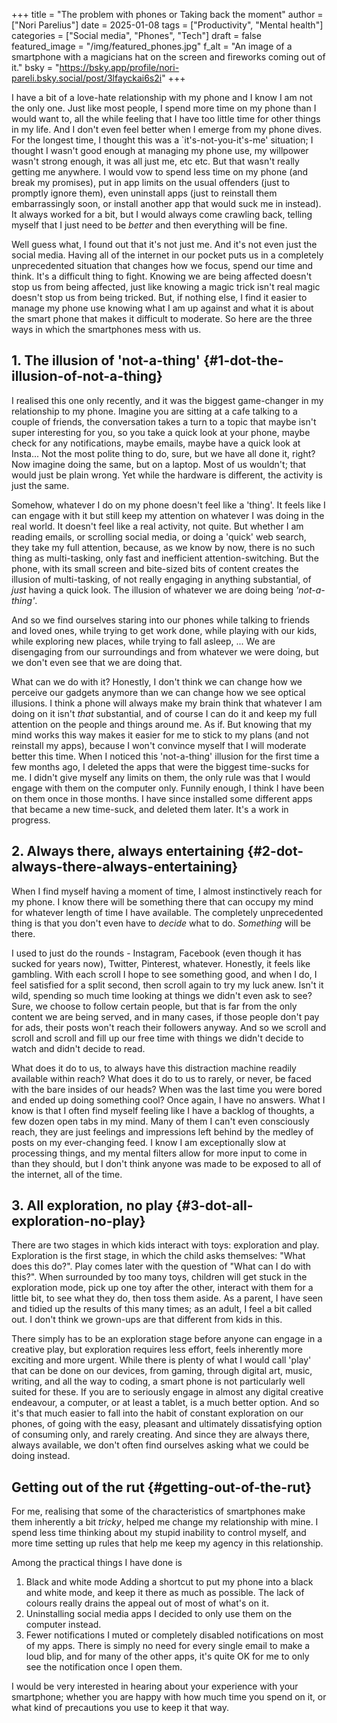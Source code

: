 +++
title = "The problem with phones or Taking back the moment"
author = ["Nori Parelius"]
date = 2025-01-08
tags = ["Productivity", "Mental health"]
categories = ["Social media", "Phones", "Tech"]
draft = false
featured_image = "/img/featured_phones.jpg"
f_alt = "An image of a smartphone with a magicians hat on the screen and fireworks coming out of it."
bsky = "https://bsky.app/profile/nori-pareli.bsky.social/post/3lfayckai6s2i"
+++

I have a bit of a love-hate relationship with my phone and I know I am not the only one. Just like most people, I spend more time on my phone than I would want to, all the while feeling that I have too little time for other things in my life. And I don't even feel better when I emerge from my phone dives. For the longest time, I thought this was a \`it's-not-you-it's-me' situation; I thought I wasn't good enough at managing my phone use, my willpower wasn't strong enough, it was all just me, etc etc. But that wasn't really getting me anywhere. I would vow to spend less time on my phone (and break my promises), put in app limits on the usual offenders (just to promptly ignore them), even uninstall apps (just to reinstall them embarrassingly soon, or install another app that would suck me in instead). It always worked for a bit, but I would always come crawling back, telling myself that I just need to be _better_ and then everything will be fine.

Well guess what, I found out that it's not just me. And it's not even just the social media. Having all of the internet in our pocket puts us in a completely unprecedented situation that changes how we focus, spend our time and think. It's a difficult thing to fight. Knowing we are being affected doesn't stop us from being affected, just like knowing a magic trick isn't real magic doesn't stop us from being tricked. But, if nothing else, I find it easier to manage my phone use knowing what I am up against and what it is about the smart phone that makes it difficult to moderate. So here are the three ways in which the smartphones mess with us.


## 1. The illusion of 'not-a-thing' {#1-dot-the-illusion-of-not-a-thing}

I realised this one only recently, and it was the biggest game-changer in my relationship to my phone. Imagine you are sitting at a cafe talking to a couple of friends, the conversation takes a turn to a topic that maybe isn't super interesting for you, so you take a quick look at your phone, maybe check for any notifications, maybe emails, maybe have a quick look at Insta... Not the most polite thing to do, sure, but we have all done it, right? Now imagine doing the same, but on a laptop. Most of us wouldn't; that would just be plain wrong. Yet while the hardware is different, the activity is just the same.

Somehow, whatever I do on my phone doesn't feel like a 'thing'. It feels like I can engage with it but still keep my attention on whatever I was doing in the real world. It doesn't feel like a real activity, not quite. But whether I am reading emails, or scrolling social media, or doing a 'quick' web search, they take my full attention, because, as we know by now, there is no such thing as multi-tasking, only fast and inefficient attention-switching. But the phone, with its small screen and bite-sized bits of content creates the illusion of multi-tasking, of not really engaging in anything substantial, of _just_ having a quick look. The illusion of whatever we are doing being _'not-a-thing'_.

And so we find ourselves staring into our phones while talking to friends and loved ones, while trying to get work done, while playing with our kids, while exploring new places, while trying to fall asleep, ... We are disengaging from our surroundings and from whatever we were doing, but we don't even see that we are doing that.

What can we do with it? Honestly, I don't think we can change how we perceive our gadgets anymore than we can change how we see optical illusions. I think a phone will always make my brain think that whatever I am doing on it isn't _that_ substantial, and of course I can do it and keep my full attention on the people and things around me. As if. But knowing that my mind works this way makes it easier for me to stick to my plans (and not reinstall my apps), because I won't convince myself that I will moderate better this time. When I noticed this 'not-a-thing' illusion for the first time a few months ago, I deleted the apps that were the biggest time-sucks for me. I didn't give myself any limits on them, the only rule was that I would engage with them on the computer only. Funnily enough, I think I have been on them once in those months. I have since installed some different apps that became a new time-suck, and deleted them later. It's a work in progress.


## 2. Always there, always entertaining {#2-dot-always-there-always-entertaining}

When I find myself having a moment of time, I almost instinctively reach for my phone. I know there will be something there that can occupy my mind for whatever length of time I have available. The completely unprecedented thing is that you don't even have to _decide_ what to do. _Something_ will be there.

I used to just do the rounds - Instagram, Facebook (even though it has sucked for years now), Twitter, Pinterest, whatever. Honestly, it feels like gambling. With each scroll I hope to see something good, and when I do, I feel satisfied for a split second, then scroll again to try my luck anew. Isn't it wild, spending so much time looking at things we didn't even ask to see? Sure, we choose to follow certain people, but that is far from the only content we are being served, and in many cases, if those people don't pay for ads, their posts won't reach their followers anyway. And so we scroll and scroll and scroll and fill up our free time with things we didn't decide to watch and didn't decide to read.

What does it do to us, to always have this distraction machine readily available within reach? What does it do to us to rarely, or never, be faced with the bare insides of our heads? When was the last time you were bored and ended up doing something cool? Once again, I have no answers. What I know is that I often find myself feeling like I have a backlog of thoughts, a few dozen open tabs in my mind. Many of them I can't even consciously reach, they are just feelings and impressions left behind by the medley of posts on my ever-changing feed. I know I am exceptionally slow at processing things, and my mental filters allow for more input to come in than they should, but I don't think anyone was made to be exposed to all of the internet, all of the time.


## 3. All exploration, no play {#3-dot-all-exploration-no-play}

There are two stages in which kids interact with toys: exploration and play. Exploration is the first stage, in which the child asks themselves: "What does this do?". Play comes later with the question of "What can I do with this?". When surrounded by too many toys, children will get stuck in the exploration mode, pick up one toy after the other, interact with them for a little bit, to see what they do, then toss them aside. As a parent, I have seen and tidied up the results of this many times; as an adult, I feel a bit called out. I don't think we grown-ups are that different from kids in this.

There simply has to be an exploration stage before anyone can engage in a creative play, but exploration requires less effort, feels inherently more exciting and more urgent. While there is plenty of what I would call 'play' that can be done on our devices, from gaming, through digital art, music, writing, and all the way to coding, a smart phone is not particularly well suited for these. If you are to seriously engage in almost any digital creative endeavour, a computer, or at least a tablet, is a much better option. And so it's that much easier to fall into the habit of constant exploration on our phones, of going with the easy, pleasant and ultimately dissatisfying option of consuming only, and rarely creating. And since they are always there, always available, we don't often find ourselves asking what we could be doing instead.


## Getting out of the rut {#getting-out-of-the-rut}

For me, realising that some of the characteristics of smartphones make them inherently a bit _tricky_, helped me change my relationship with mine. I spend less time thinking about my stupid inability to control myself, and more time setting up rules that help me keep my agency in this relationship.

Among the practical things I have done is

1.  Black and white mode
    Adding a shortcut to put my phone into a black and white mode, and keep it there as much as possible. The lack of colours really drains the appeal out of most of what's on it.
2.  Uninstalling social media apps
    I  decided to only use them on the computer instead.
3.  Fewer notifications
    I muted or completely disabled notifications on most of my apps. There is simply no need for every single email to make a loud blip, and for many of the other apps, it's quite OK for me to only see the notification once I open them.

I would be very interested in hearing about your experience with your smartphone; whether you are happy with how much time you spend on it, or what kind of precautions you use to keep it that way.
